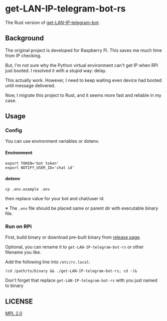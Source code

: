 # get-LAN-IP-telegram-bot-rs
The Rust version of [get-LAN-IP-telegram-bot](https://github.com/hms5232/get-LAN-IP-telegram-bot).

## Background

The original project is developed for Raspberry Pi. This saves me much time from IP checking.

But, I'm not sure why the Python virtual environment can't get IP when RPi just booted. I resolved it with a stupid way: delay.

This actually work. However, I need to keep waiting  even device had booted until message delivered.

Now, I migrate this project to Rust, and it seems more fast and reliable in my case.

## Usage

### Config

You can use environment variables or dotenv.

#### Environment

```shell
export TOKEN='bot token'
export NOTIFY_USER_ID='chat id'
```

#### dotenv

```shell
cp .env.example .env
```

then replace value for your bot and chat/user id.

※ The `.env` file should be placed same or parent dir with executable binary file. 

### Run on RPi

First, build binary or download pre-built binary from [release page](https://github.com/hms5232/get-LAN-IP-telegram-bot-rs/releases).

Optional, you can rename it to `get-LAN-IP-telegram-bot-rs` or other filename you like.

Add the following line into `/etc/rc.local`:

```shell
(cd /path/to/binary && ./get-LAN-IP-telegram-bot-rs; cd -)&
```

Don't forget that replace `get-LAN-IP-telegram-bot-rs` with you just named to binary

## LICENSE

[MPL 2.0](LICENSE)
